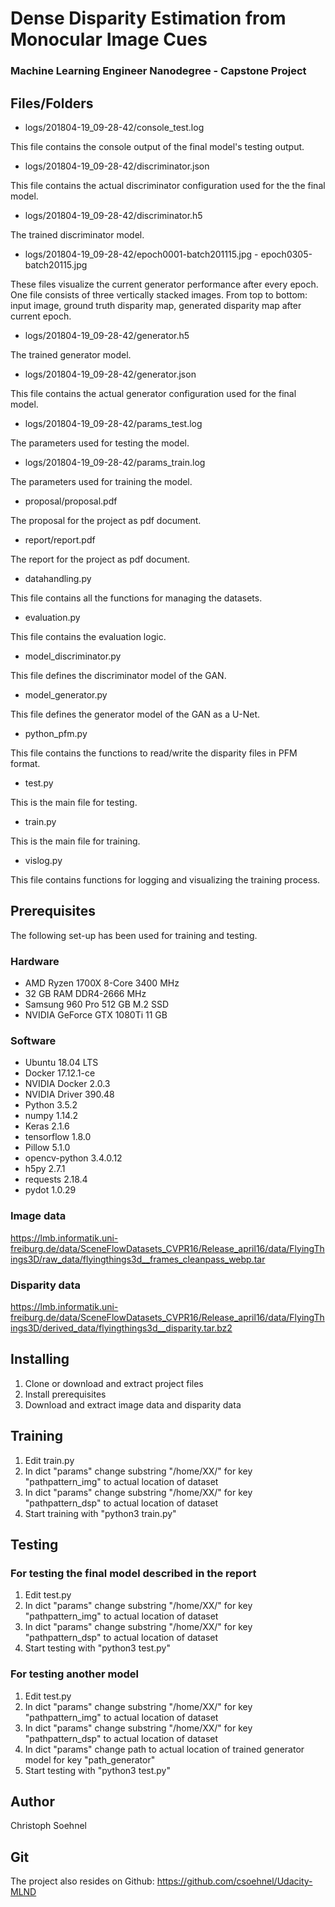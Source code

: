 # Dense Disparity Estimation from Monocular Image Cues

### Machine Learning Engineer Nanodegree - Capstone Project

## Files/Folders

* logs/201804-19_09-28-42/console_test.log

This file contains the console output of the final model's testing output.

* logs/201804-19_09-28-42/discriminator.json

This file contains the actual discriminator configuration used for the the final model.

* logs/201804-19_09-28-42/discriminator.h5

The trained discriminator model.

* logs/201804-19_09-28-42/epoch0001-batch201115.jpg - epoch0305-batch20115.jpg

These files visualize the current generator performance after every epoch. One file consists of three vertically stacked images. From top to bottom: input image, ground truth disparity map, generated disparity map after current epoch.

* logs/201804-19_09-28-42/generator.h5

The trained generator model.

* logs/201804-19_09-28-42/generator.json

This file contains the actual generator configuration used for the final model.

* logs/201804-19_09-28-42/params_test.log

The parameters used for testing the model.

* logs/201804-19_09-28-42/params_train.log

The parameters used for training the model.

* proposal/proposal.pdf

The proposal for the project as pdf document.

* report/report.pdf

The report for the project as pdf document.

* datahandling.py

This file contains all the functions for managing the datasets.

* evaluation.py

This file contains the evaluation logic.

* model_discriminator.py

This file defines the discriminator model of the GAN.

* model_generator.py

This file defines the generator model of the GAN as a U-Net.

* python_pfm.py

This file contains the functions to read/write the disparity files in PFM format.

* test.py

This is the main file for testing.

* train.py

This is the main file for training.

* vislog.py

This file contains functions for logging and visualizing the training process.

## Prerequisites

The following set-up has been used for training and testing.

### Hardware

* AMD Ryzen 1700X 8-Core 3400 MHz
* 32 GB RAM DDR4-2666 MHz
* Samsung 960 Pro 512 GB M.2 SSD
* NVIDIA GeForce GTX 1080Ti 11 GB

### Software

* Ubuntu 18.04 LTS
* Docker 17.12.1-ce
* NVIDIA Docker 2.0.3
* NVIDIA Driver 390.48
* Python 3.5.2
* numpy 1.14.2
* Keras 2.1.6
* tensorflow 1.8.0
* Pillow 5.1.0
* opencv-python 3.4.0.12
* h5py 2.7.1
* requests 2.18.4
* pydot 1.0.29

### Image data

https://lmb.informatik.uni-freiburg.de/data/SceneFlowDatasets_CVPR16/Release_april16/data/FlyingThings3D/raw_data/flyingthings3d__frames_cleanpass_webp.tar

### Disparity data

https://lmb.informatik.uni-freiburg.de/data/SceneFlowDatasets_CVPR16/Release_april16/data/FlyingThings3D/derived_data/flyingthings3d__disparity.tar.bz2

## Installing

1) Clone or download and extract project files
2) Install prerequisites
3) Download and extract image data and disparity data

## Training

1) Edit train.py
2) In dict "params" change substring "/home/XX/" for key "pathpattern_img" to actual location of dataset
3) In dict "params" change substring "/home/XX/" for key "pathpattern_dsp" to actual location of dataset
4) Start training with "python3 train.py"

## Testing

### For testing the final model described in the report

1) Edit test.py
2) In dict "params" change substring "/home/XX/" for key "pathpattern_img" to actual location of dataset
3) In dict "params" change substring "/home/XX/" for key "pathpattern_dsp" to actual location of dataset
4) Start testing with "python3 test.py"

### For testing another model

1) Edit test.py
2) In dict "params" change substring "/home/XX/" for key "pathpattern_img" to actual location of dataset
3) In dict "params" change substring "/home/XX/" for key "pathpattern_dsp" to actual location of dataset
4) In dict "params" change path to actual location of trained generator model for key "path_generator"
5) Start testing with "python3 test.py"

## Author

Christoph Soehnel

## Git

The project also resides on Github:
https://github.com/csoehnel/Udacity-MLND
